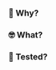 <!-- ☝️ give your PR a short, but descriptive title. -->

### 🤔 Why?

<!--
  Give reviewers the context necessary to understand this PR. For example,
  a link to the associated Shortcut story, or a few words describing the
  problem this PR solves.

  e.g. [SC000](https://app.shortcut.com/metaphor-data/story/000)
-->

### 🤓 What?

<!--
  Summary of the changes committed. How does your PR fix the above issue?
-->

### 🧪 Tested?

<!--
  Describe how the change was tested end-to-end.
-->